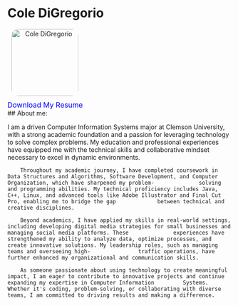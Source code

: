 # Cole DiGregorio

<div style="display: flex; align-items: flex-start;">
    <div style="margin-right: 20px; text-align: center;">
        <img src="COL01833.JPG" alt="Cole DiGregorio" style="width: 150px; border-radius: 10%;">
        <div style="margin-top: 10px;">
            <a href="Resume.pdf" target="_blank" style="text-decoration: none; color: blue; font-size: 16px;">Download My Resume</a>
        </div>
    </div>
    <div> 
    </div>
</div>
 ## About me:

I am a driven Computer Information Systems major at Clemson University, with a strong academic foundation and a passion for leveraging technology to solve complex problems. My               education and professional experiences have equipped me with the technical skills and collaborative mindset necessary to excel in dynamic environments.  
        
        Throughout my academic journey, I have completed coursework in Data Structures and Algorithms, Software Development, and Computer Organization, which have sharpened my problem-              solving and programming abilities. My technical proficiency includes Java, C++, Linux, and advanced tools like Adobe Illustrator and Final Cut Pro, enabling me to bridge the gap             between technical and creative disciplines.  

        Beyond academics, I have applied my skills in real-world settings, including developing digital media strategies for small businesses and managing social media platforms. These              experiences have strengthened my ability to analyze data, optimize processes, and create innovative solutions. My leadership roles, such as managing teams and overseeing high-               traffic operations, have further enhanced my organizational and communication skills.  

        As someone passionate about using technology to create meaningful impact, I am eager to contribute to innovative projects and continue expanding my expertise in Computer Information         Systems. Whether it's coding, problem-solving, or collaborating with diverse teams, I am committed to driving results and making a difference. 


